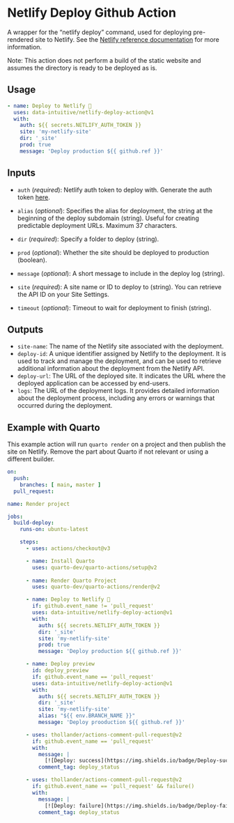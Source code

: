 Netlify Deploy Github Action
================

A wrapper for the “netlify deploy” command, used for deploying
pre-rendered site to Netlify. See the [Netlify reference
documentation](https://cli.netlify.com/commands/deploy/#nodejs-function-entry-points)
for more information.

Note: This action does not perform a build of the static website and
assumes the directory is ready to be deployed as is.

## Usage

``` yaml
- name: Deploy to Netlify 🚀
  uses: data-intuitive/netlify-deploy-action@v1
  with:
    auth: ${{ secrets.NETLIFY_AUTH_TOKEN }}
    site: 'my-netlify-site'
    dir: '_site'
    prod: true
    message: 'Deploy production ${{ github.ref }}'
```

## Inputs

- `auth` (*required*): Netlify auth token to deploy with. Generate the
  auth token
  [here](https://app.netlify.com/user/applications#personal-access-tokens).

- `alias` (*optional*): Specifies the alias for deployment, the string
  at the beginning of the deploy subdomain (string). Useful for creating
  predictable deployment URLs. Maximum 37 characters.

- `dir` (*required*): Specify a folder to deploy (string).

- `prod` (*optional*): Whether the site should be deployed to production
  (boolean).

- `message` (*optional*): A short message to include in the deploy log
  (string).

- `site` (*required*): A site name or ID to deploy to (string). You can
  retrieve the API ID on your Site Settings.

- `timeout` (*optional*): Timeout to wait for deployment to finish
  (string).

## Outputs

- `site-name`: The name of the Netlify site associated with the
  deployment.
- `deploy-id`: A unique identifier assigned by Netlify to the
  deployment. It is used to track and manage the deployment, and can be
  used to retrieve additional information about the deployment from the
  Netlify API.
- `deploy-url`: The URL of the deployed site. It indicates the URL where
  the deployed application can be accessed by end-users.
- `logs`: The URL of the deployment logs. It provides detailed
  information about the deployment process, including any errors or
  warnings that occurred during the deployment.

## Example with Quarto

This example action will run `quarto render` on a project and then
publish the site on Netlify. Remove the part about Quarto if not
relevant or using a different builder.

``` yaml
on:
  push:
    branches: [ main, master ]
  pull_request:

name: Render project

jobs:
  build-deploy:
    runs-on: ubuntu-latest

    steps:
      - uses: actions/checkout@v3

      - name: Install Quarto
        uses: quarto-dev/quarto-actions/setup@v2
      
      - name: Render Quarto Project
        uses: quarto-dev/quarto-actions/render@v2

      - name: Deploy to Netlify 🚀
        if: github.event_name != 'pull_request'
        uses: data-intuitive/netlify-deploy-action@v1
        with:
          auth: ${{ secrets.NETLIFY_AUTH_TOKEN }}
          dir: '_site'
          site: 'my-netlify-site'
          prod: true
          message: 'Deploy production ${{ github.ref }}'

      - name: Deploy preview
        id: deploy_preview
        if: github.event_name == 'pull_request'
        uses: data-intuitive/netlify-deploy-action@v1
        with:
          auth: ${{ secrets.NETLIFY_AUTH_TOKEN }}
          dir: '_site'
          site: 'my-netlify-site'
          alias: "${{ env.BRANCH_NAME }}"
          message: 'Deploy prooduction ${{ github.ref }}'

      - uses: thollander/actions-comment-pull-request@v2
        if: github.event_name == 'pull_request'
        with:
          message: |
            [![Deploy: success](https://img.shields.io/badge/Deploy-success-success)](${{ steps.deploy_preview.outputs.deploy-url }})
          comment_tag: deploy_status

      - uses: thollander/actions-comment-pull-request@v2
        if: github.event_name == 'pull_request' && failure()
        with:
          message: |
            [![Deploy: failure](https://img.shields.io/badge/Deploy-failure-critical)]${{ steps.deploy_preview.outputs.logs }})
          comment_tag: deploy_status
```
